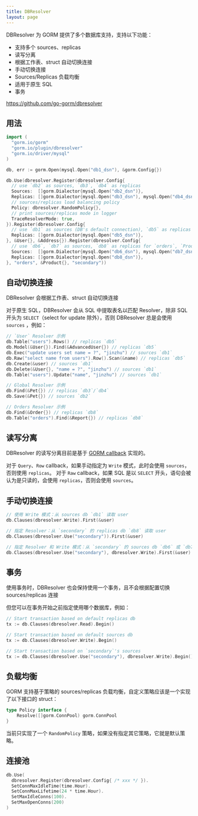 ```yaml
---
title: DBResolver
layout: page
---
```


DBResolver 为 GORM 提供了多个数据库支持，支持以下功能：

* 支持多个 sources、replicas
* 读写分离
* 根据工作表、struct 自动切换连接
* 手动切换连接
* Sources/Replicas 负载均衡
* 适用于原生 SQL
* 事务

https://github.com/go-gorm/dbresolver

## 用法

```go
import (
  "gorm.io/gorm"
  "gorm.io/plugin/dbresolver"
  "gorm.io/driver/mysql"
)

db, err := gorm.Open(mysql.Open("db1_dsn"), &gorm.Config{})

db.Use(dbresolver.Register(dbresolver.Config{
  // use `db2` as sources, `db3`, `db4` as replicas
  Sources:  []gorm.Dialector{mysql.Open("db2_dsn")},
  Replicas: []gorm.Dialector{mysql.Open("db3_dsn"), mysql.Open("db4_dsn")},
  // sources/replicas load balancing policy
  Policy: dbresolver.RandomPolicy{},
  // print sources/replicas mode in logger
  TraceResolverMode: true,
}).Register(dbresolver.Config{
  // use `db1` as sources (DB's default connection), `db5` as replicas for `User`, `Address`
  Replicas: []gorm.Dialector{mysql.Open("db5_dsn")},
}, &User{}, &Address{}).Register(dbresolver.Config{
  // use `db6`, `db7` as sources, `db8` as replicas for `orders`, `Product`
  Sources:  []gorm.Dialector{mysql.Open("db6_dsn"), mysql.Open("db7_dsn")},
  Replicas: []gorm.Dialector{mysql.Open("db8_dsn")},
}, "orders", &Product{}, "secondary"))
```

## 自动切换连接

DBResolver 会根据工作表、struct 自动切换连接

对于原生 SQL，DBResolver 会从 SQL 中提取表名以匹配 Resolver，除非 SQL 开头为 `SELECT`（select for update 除外），否则 DBResolver 总是会使用 `sources` ，例如：

```go
// `User` Resolver 示例
db.Table("users").Rows() // replicas `db5`
db.Model(&User{}).Find(&AdvancedUser{}) // replicas `db5`
db.Exec("update users set name = ?", "jinzhu") // sources `db1`
db.Raw("select name from users").Row().Scan(&name) // replicas `db5`
db.Create(&user) // sources `db1`
db.Delete(&User{}, "name = ?", "jinzhu") // sources `db1`
db.Table("users").Update("name", "jinzhu") // sources `db1`

// Global Resolver 示例
db.Find(&Pet{}) // replicas `db3`/`db4`
db.Save(&Pet{}) // sources `db2`

// Orders Resolver 示例
db.Find(&Order{}) // replicas `db8`
db.Table("orders").Find(&Report{}) // replicas `db8`
```

## 读写分离

DBResolver 的读写分离目前是基于 [GORM callback](https://gorm.io/docs/write_plugins.html) 实现的。

对于 `Query`、`Row` callback，如果手动指定为 `Write` 模式，此时会使用 `sources`，否则使用 `replicas`。 对于 `Raw` callback，如果 SQL 是以 `SELECT` 开头，语句会被认为是只读的，会使用 `replicas`，否则会使用 `sources`。

## 手动切换连接

```go
// 使用 Write 模式：从 sources db `db1` 读取 user
db.Clauses(dbresolver.Write).First(&user)

// 指定 Resolver：从 `secondary` 的 replicas db `db8` 读取 user
db.Clauses(dbresolver.Use("secondary")).First(&user)

// 指定 Resolver 和 Write 模式：从 `secondary` 的 sources db `db6` 或 `db7` 读取 user
db.Clauses(dbresolver.Use("secondary"), dbresolver.Write).First(&user)
```

## 事务

使用事务时，DBResolver 也会保持使用一个事务，且不会根据配置切换 sources/replicas 连接

但您可以在事务开始之前指定使用哪个数据库，例如：

```go
// Start transaction based on default replicas db
tx := db.Clauses(dbresolver.Read).Begin()

// Start transaction based on default sources db
tx := db.Clauses(dbresolver.Write).Begin()

// Start transaction based on `secondary`'s sources
tx := db.Clauses(dbresolver.Use("secondary"), dbresolver.Write).Begin()
```

## 负载均衡

GORM 支持基于策略的 sources/replicas 负载均衡，自定义策略应该是一个实现了以下接口的 struct：

```go
type Policy interface {
    Resolve([]gorm.ConnPool) gorm.ConnPool
}
```

当前只实现了一个 `RandomPolicy` 策略，如果没有指定其它策略，它就是默认策略。

## 连接池

```go
db.Use(
  dbresolver.Register(dbresolver.Config{ /* xxx */ }).
  SetConnMaxIdleTime(time.Hour).
  SetConnMaxLifetime(24 * time.Hour).
  SetMaxIdleConns(100).
  SetMaxOpenConns(200)
)
```
